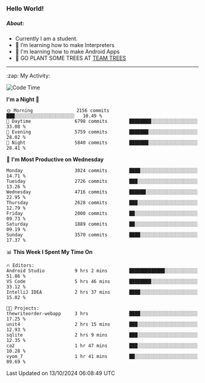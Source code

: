 ### Hello World!

##### About:
- Currently I am a student.
- 🌱 I’m learning how to make Interpreters
- 🌱 I'm learning how to make Android Apps
- 🌱 GO PLANT SOME TREES AT [TEAM TREES](https://teamtrees.org/)

---
  <summary>:zap: My Activity:</summary>
  
<!--START_SECTION:waka-->
![Code Time](http://img.shields.io/badge/Code%20Time-1%2C508%20hrs%206%20mins-blue)

**I'm a Night 🦉** 

```text
🌞 Morning                2156 commits        ███░░░░░░░░░░░░░░░░░░░░░░   10.49 % 
🌆 Daytime                6798 commits        ████████░░░░░░░░░░░░░░░░░   33.08 % 
🌃 Evening                5759 commits        ███████░░░░░░░░░░░░░░░░░░   28.02 % 
🌙 Night                  5840 commits        ███████░░░░░░░░░░░░░░░░░░   28.41 % 
```
📅 **I'm Most Productive on Wednesday** 

```text
Monday                   3024 commits        ████░░░░░░░░░░░░░░░░░░░░░   14.71 % 
Tuesday                  2726 commits        ███░░░░░░░░░░░░░░░░░░░░░░   13.26 % 
Wednesday                4716 commits        ██████░░░░░░░░░░░░░░░░░░░   22.95 % 
Thursday                 2628 commits        ███░░░░░░░░░░░░░░░░░░░░░░   12.79 % 
Friday                   2000 commits        ██░░░░░░░░░░░░░░░░░░░░░░░   09.73 % 
Saturday                 1889 commits        ██░░░░░░░░░░░░░░░░░░░░░░░   09.19 % 
Sunday                   3570 commits        ████░░░░░░░░░░░░░░░░░░░░░   17.37 % 
```


📊 **This Week I Spent My Time On** 

```text
🔥 Editors: 
Android Studio           9 hrs 2 mins        █████████████░░░░░░░░░░░░   51.86 % 
VS Code                  5 hrs 46 mins       ████████░░░░░░░░░░░░░░░░░   33.12 % 
IntelliJ IDEA            2 hrs 37 mins       ████░░░░░░░░░░░░░░░░░░░░░   15.02 % 

🐱‍💻 Projects: 
thewriteorder-webapp     3 hrs               ████░░░░░░░░░░░░░░░░░░░░░   17.25 % 
unit4                    2 hrs 15 mins       ███░░░░░░░░░░░░░░░░░░░░░░   12.93 % 
sqlite                   2 hrs 9 mins        ███░░░░░░░░░░░░░░░░░░░░░░   12.35 % 
ca2                      1 hr 47 mins        ███░░░░░░░░░░░░░░░░░░░░░░   10.28 % 
vyom_7                   1 hr 41 mins        ██░░░░░░░░░░░░░░░░░░░░░░░   09.69 % 
```


 Last Updated on 13/10/2024 06:08:49 UTC
<!--END_SECTION:waka-->
